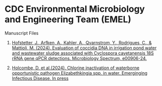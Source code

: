 # CDC Environmental Microbiology and Engineering Team (EMEL)
Manuscript Files

1. [Hofstetter, J., Arfken, A., Kahler, A., Qvarnstrom, Y., Rodrigues, C., & Mattioli, M. (2024). Evaluation of coccidia DNA in irrigation pond water and wastewater sludge associated with Cyclospora cayetanensis 18S rRNA gene qPCR detections. Microbiology Spectrum, e00906-24.](/Cyclospora_18S_cox3)

2. [Holcombe, D. et al.(2024). Chlorine inactivation of waterborne opportunistic pathogen Elizabethkingia spp. in water. Emerginging Infectious Disease. In press](/elizabethkingia)
